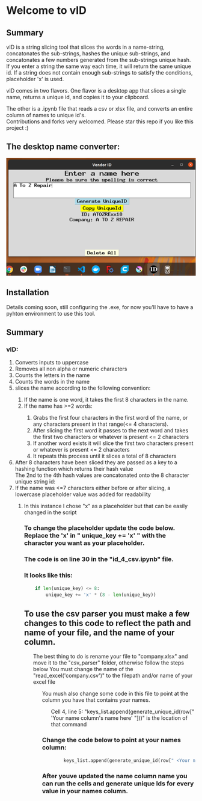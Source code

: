 # Welcome to vID

## Summary

<p>
vID is a string slicing tool that slices the words in a name-string,
concatonates the sub-strings, hashes the unique sub-strings,
and concatonates a few numbers generated from the sub-strings unique hash.
If you enter a string the same way each time, it will return the same unique id. 
If a string does not contain enough sub-strings to satisfy the conditions, placeholder 'x' is used.

vID comes in two flavors. One flavor is a desktop app that slices a single name, returns a unique id, and copies it to your clipboard.

The other is a .ipynb file that reads a csv or xlsx file, and converts an entire column of names to unique id's.    
Contributions and forks very welcomed. Please star this repo if you like this project :)
</p>

## The desktop name converter:
![Demo Image](images/vID_demo.png "vID")

## Installation

<p>
Details coming soon, still configuring the .exe, for now you'll have to have a pyhton environment to use this tool.

</p>

## Summary
### vID:
<ol>
<li>Converts inputs to uppercase</li>
<li>Removes all non alpha or numeric characters </li>
<li>Counts the letters in the name</li>
<li>Counts the words in the name</li>
<li>slices the name according to the following convention: </li>
<ol>
<li>If the name is one word, it takes the first 8 characters in the name.</li>
<li>If the name has >=2 words: </li>
<ol>
<li>Grabs the first four characters in the first word of the name, or any characters present in that range(<= 4 characters).</li>
<li>After slicing the first word it passes to the next word and takes the first two characters or whatever is present <= 2 characters</li>
<li> If another word exists it will slice the first two characters present or whatever is present <= 2 characters</li>
<li>It repeats this process until it slices a total of 8 characters</li>
</ol>
</ol>
<li>After 8 characters have been sliced they are passed as a key to a hashing function which returns their hash value</li>
<ls>The 2nd to the 4th hash values are concatonated onto the 8 character unique string id:</ls>
<li>If the name was <=7 characters either before or after slicing, a lowercase placeholder value was added for readability</li>
<ol>
<li>In this instance I chose "x" as a placeholder but that can be easily changed in the script</li>
<ol>
</ol>

### To change the placeholder update the code below. Replace the 'x' in " unique_key += 'x' " with the character you want as your placeholder.
### The code is on line 30 in the "id_4_csv.ipynb" file.

### It looks like this:
```python
    if len(unique_key) <= 8:
        unique_key += 'x' * (8 - len(unique_key))
```

## To use the csv parser you must make a few changes to this code to reflect the path and name of your file, and the name of your column.

<ol>
<ls>The best thing to do is rename your file to "company.xlsx" and move it to the "csv_parser" folder, otherwise follow the steps below</ls>
<ls>You must change the name of the "read_excel('company.csv')" to the filepath and/or name of your excel file</ls>
<ol>
<ls>You mush also change some code in this file to point at the column you have that contains your names.</ls>
<ol>
<ls>Cell 4, line 5: "keys_list.append(generate_unique_id(row[" 'Your name column's name here'  "]))" is the location of that command</ls>
</ol>


###  Change the code below to point at your names column:

```python
        keys_list.append(generate_unique_id(row[" <Your name column's name here>  "]))
```
### After youve updated the name column name you can run the cells and generate unique Ids for every value in your names column.
